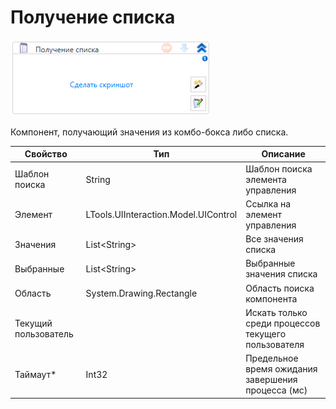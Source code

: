 # Получение списка

![](<../../../.gitbook/assets/image (432).png>)

Компонент, получающий значения из комбо-бокса либо списка.

| Свойство             | Тип                                  | Описание                                            |
| -------------------- | ------------------------------------ | --------------------------------------------------- |
| Шаблон поиска        | String                               | Шаблон поиска элемента управления                   |
| Элемент              | LTools.UIInteraction.Model.UIControl | Ссылка на элемент управления                        |
| Значения             | List\<String>                        | Все значения списка                                 |
| Выбранные            | List\<String>                        | Выбранные значения списка                           |
| Область              | System.Drawing.Rectangle             | Область поиска компонента                           |
| Текущий пользователь |                                      | Искать только среди процессов текущего пользователя |
| Таймаут\*            | Int32                                | Предельное время ожидания завершения процесса (мс)  |
